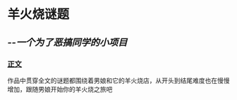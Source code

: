 # 羊火烧谜题
*--一个为了恶搞同学的小项目*
---
### [正文](./羊火烧谜题/羊火烧谜题.md)
作品中贯穿全文的谜题都围绕着男娘和它的羊火烧店，从开头到结尾难度也在慢慢增加，跟随男娘开始你的羊火烧之旅吧
